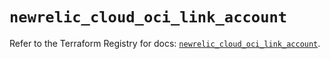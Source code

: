 # `newrelic_cloud_oci_link_account`

Refer to the Terraform Registry for docs: [`newrelic_cloud_oci_link_account`](https://registry.terraform.io/providers/newrelic/newrelic/3.72.1/docs/resources/cloud_oci_link_account).
